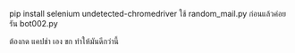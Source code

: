 pip install selenium undetected-chromedriver
ใช้ random_mail.py ก่อนแล้วค่อยรัน  bot002.py

ต้องกด แคปช่า เอง ขก ทำให้มันดีกว่านี้
